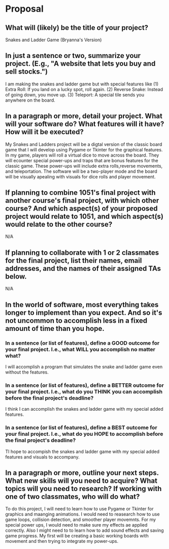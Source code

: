 # Proposal

## What will (likely) be the title of your project?

Snakes and Ladder Game (Bryanna's Version)

## In just a sentence or two, summarize your project. (E.g., "A website that lets you buy and sell stocks.")

I am making the snakes and ladder game but with special features like (1) Extra Roll: If you land on a lucky spot, roll again. (2) Reverse Snake: Instead of going down, you move up. (3) Teleport: A special tile sends you anywhere on the board. 

## In a paragraph or more, detail your project. What will your software do? What features will it have? How will it be executed?

  My Snakes and Ladders project will be a digtal version of the classic board game that I will develop using Pygame or Tkinter for the graphical features. In my game, players will roll a virtual dice to move across the board. They will ecounter special power-ups and traps that are bonus features for the classic game. These power-ups will include extra rolls,reverse movements, and teleportation. The software will be a two-player mode and the board will be visually apealing with visuals for dice rolls and player movement. 

## If planning to combine 1051's final project with another course's final project, with which other course? And which aspect(s) of your proposed project would relate to 1051, and which aspect(s) would relate to the other course?

N/A

## If planning to collaborate with 1 or 2 classmates for the final project, list their names, email addresses, and the names of their assigned TAs below.

N/A

## In the world of software, most everything takes longer to implement than you expect. And so it's not uncommon to accomplish less in a fixed amount of time than you hope.

### In a sentence (or list of features), define a GOOD outcome for your final project. I.e., what WILL you accomplish no matter what?

I will accomplish a program that simulates the snake and ladder game even without the features.
### In a sentence (or list of features), define a BETTER outcome for your final project. I.e., what do you THINK you can accomplish before the final project's deadline?

I think I can accomplish the snakes and ladder game with my special added features.

### In a sentence (or list of features), define a BEST outcome for your final project. I.e., what do you HOPE to accomplish before the final project's deadline?

TI hope to accompish the snakes and ladder game with my special added features and visuals to accompany.

## In a paragraph or more, outline your next steps. What new skills will you need to acquire? What topics will you need to research? If working with one of two classmates, who will do what?

  To do this project, I will need to learn how to use Pygame or Tkinter for graphics and maanging animations. I would need to reasearch how to use game loops, collision detection, and smoother player movemnts. For my special power ups, I would need to make sure my effects ae applied correctly. Also I might need to to learn how to add sound effects and saving game progress. My first will be creating a basic working boards with movement and then trying to integrate my power-ups.
